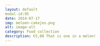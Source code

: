```yaml
---
layout: default
modal-id:95
date: 2014-07-17
img: meloen-cakejes.png
alt: image-alt
category: Food collection
description: €5,00 That is one in a melon!
---
```

